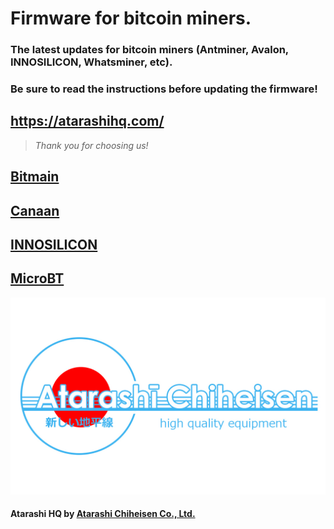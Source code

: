 # Firmware for bitcoin miners.
### The latest updates for bitcoin miners (Antminer, Avalon, INNOSILICON, Whatsminer, etc).
### Be sure to read the instructions before updating the firmware!

## https://atarashihq.com/
> *Thank you for choosing us!*


## [Bitmain](https://support.bitmain.com/hc/en-us)
## [Canaan](https://canaan.io/service/447)
## [INNOSILICON](https://www.innosilicon.com/html/support_en/index.html)
## [MicroBT](https://whatsminer.com/src/views/support.html)



![](https://github.com/AtarashiHQ/Bitcoin-miners/blob/main/Logo%20AC.jpg)
#### Atarashi HQ by [Atarashi Chiheisen Co., Ltd.](https://atarashichiheisen.com/)
